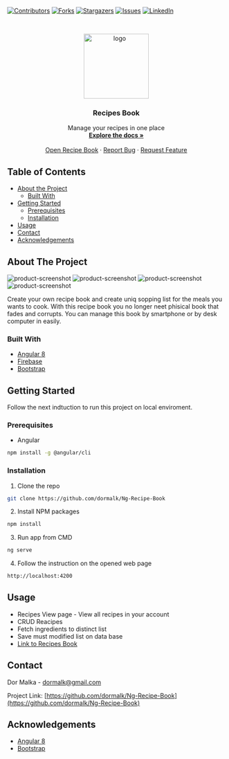 <!--
*** Thanks for checking out this README Template. If you have a suggestion that would
*** make this better, please fork the repo and create a pull request or simply open
*** an issue with the tag "enhancement".
*** Thanks again! Now go create something AMAZING! :D
***
***
***
*** To avoid retyping too much info. Do a search and replace for the following:
*** github_username, repo, twitter_handle, email
-->





<!-- PROJECT SHIELDS -->
<!--
*** I'm using markdown "reference style" links for readability.
*** Reference links are enclosed in brackets [ ] instead of parentheses ( ).
*** See the bottom of this document for the declaration of the reference variables
*** for contributors-url, forks-url, etc. This is an optional, concise syntax you may use.
*** https://www.markdownguide.org/basic-syntax/#reference-style-links
-->
[![Contributors][contributors-shield]][contributors-url]
[![Forks][forks-shield]][forks-url]
[![Stargazers][stars-shield]][stars-url]
[![Issues][issues-shield]][issues-url]
[![LinkedIn][linkedin-shield]][linkedin-url]
<!--[![MIT License][license-shield]][license-url]-->



<!-- PROJECT LOGO -->
<br />
<p align="center">
  <a href="https://github.com/dormalk/Ng-Recipe-Book">
    <img src="https://i.imgur.com/kbBgpgk.png" alt="logo" width="150" height="150"/>
  </a>

  <h3 align="center">Recipes Book</h3>

  <p align="center">
    Manage your recipes in one place
    <br />
    <a href="https://github.com/dormalk/Ng-Recipe-Book"><strong>Explore the docs »</strong></a>
    <br />
    <br />
    <a href="http://ng-recipe-book-deployment-dor.s3-website.eu-west-2.amazonaws.com/" target="_blank">Open Recipe Book</a>
    ·
    <a href="https://github.com/dormalk/Ng-Recipe-Book/issues">Report Bug</a>
    ·
    <a href="https://github.com/dormalk/Ng-Recipe-Book/issues">Request Feature</a>
  </p>
</p>



<!-- TABLE OF CONTENTS -->
## Table of Contents

* [About the Project](#about-the-project)
  * [Built With](#built-with)
* [Getting Started](#getting-started)
  * [Prerequisites](#prerequisites)
  * [Installation](#installation)
* [Usage](#usage)
* [Contact](#contact)
* [Acknowledgements](#acknowledgements)
<!--* [Contributing](#contributing)
* [Roadmap](#roadmap)
* [License](#license)-->



<!-- ABOUT THE PROJECT -->
## About The Project

![product-screenshot][product-screenshot1]
![product-screenshot][product-screenshot2]
![product-screenshot][product-screenshot3]
![product-screenshot][product-screenshot4]


Create your own recipe book and create uniq sopping list for the meals you wants to cook.
With this recipe book you no longer neet phisical book that fades and corrupts.
You can manage this book by smartphone or by desk computer in easily.

### Built With

  * [Angular 8](https://angular.io/)
  * [Firebase](https://firebase.google.com/)
  * [Bootstrap](https://getbootstrap.com/)



<!-- GETTING STARTED -->
## Getting Started

Follow the next indtuction to run this project on local enviroment.
### Prerequisites

* Angular
```sh
npm install -g @angular/cli
```

### Installation
 
1. Clone the repo
```sh
git clone https://github.com/dormalk/Ng-Recipe-Book
```
2. Install NPM packages
```sh
npm install
```
3. Run app from CMD
```sh
ng serve
```
4. Follow the instruction on the opened web page
```sh
http://localhost:4200
```

<!-- USAGE EXAMPLES -->
## Usage
  - Recipes View page - View all recipes in your account
  - CRUD Reacipes 
  - Fetch ingredients to distinct list
  - Save must modified list on data base
  - <a href="http://ng-recipe-book-deployment-dor.s3-website.eu-west-2.amazonaws.com/" target="_blank">Link to Recipes Book</a>
<!--_For more examples, please refer to the [Documentation](https://example.com)_-->



<!-- ROADMAP -->
<!--## Roadmap

See the [open issues](https://github.com/dormalk/Ng-Recipe-Book/issues) for a list of proposed features (and known issues).



CONTRIBUTING
## Contributing

Contributions are what make the open source community such an amazing place to be learn, inspire, and create. Any contributions you make are **greatly appreciated**.

1. Fork the Project
2. Create your Feature Branch (`git checkout -b feature/AmazingFeature`)
3. Commit your Changes (`git commit -m 'Add some AmazingFeature'`)
4. Push to the Branch (`git push origin feature/AmazingFeature`)
5. Open a Pull Request

-->

<!-- LICENSE
## License

Distributed under the MIT License. See `LICENSE` for more information.

-->

<!-- CONTACT -->
## Contact

Dor Malka - [dormalk@gmail.com](mailto:dormalk@gmail.com)

Project Link: [https://github.com/dormalk/Ng-Recipe-Book](https://github.com/dormalk/Ng-Recipe-Book)



<!-- ACKNOWLEDGEMENTS -->
## Acknowledgements

  * [Angular 8](https://angular.io/)
  * [Bootstrap](https://getbootstrap.com/)





<!-- MARKDOWN LINKS & IMAGES -->
<!-- https://www.markdownguide.org/basic-syntax/#reference-style-links -->
[contributors-shield]: https://img.shields.io/github/contributors/dormalk/Ng-Recipe-Book.svg?style=flat-square
[contributors-url]: https://github.com/dormalk/Ng-Recipe-Book/graphs/contributors
[forks-shield]: https://img.shields.io/github/forks/dormalk/Ng-Recipe-Book.svg?style=flat-square
[forks-url]: https://github.com/dormalk/Ng-Recipe-Book/network/members
[stars-shield]: https://img.shields.io/github/stars/dormalk/Ng-Recipe-Book.svg?style=flat-square
[stars-url]: https://github.com/dormalk/Ng-Recipe-Book/stargazers
[issues-shield]: https://img.shields.io/github/issues/dormalk/Ng-Recipe-Book.svg?style=flat-square
[issues-url]: https://github.com/dormalk/Ng-Recipe-Book/issues
[license-shield]: https://img.shields.io/github/license/dormalk/Ng-Recipe-Book.svg?style=flat-square
[license-url]: https://github.com/dormalk/Ng-Recipe-Book/blob/master/LICENSE.txt
[linkedin-shield]: https://img.shields.io/badge/-LinkedIn-black.svg?style=flat-square&logo=linkedin&colorB=555
[linkedin-url]: https://www.linkedin.com/in/dor-malka-444b94116/
[product-screenshot1]: https://i.imgur.com/UjkiS7y.png
[product-screenshot2]: https://i.imgur.com/XgN96CU.png
[product-screenshot3]: https://i.imgur.com/yd35paM.png
[product-screenshot4]: https://i.imgur.com/YNCKyQC.png


